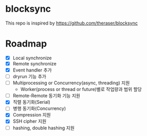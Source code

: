# blocksync

This repo is inspired by https://github.com/theraser/blocksync

# Roadmap

- [x] Local synchronize
- [x] Remote synchronize
- [x] Event handler 추가
- [ ] dryrun 기능 추가
- [ ] Multiprocessing or Concurrency(async, threading) 지원
  - Worker(process or thread or future)별로 작업량과 범위 할당
- [ ] Remote-Remote 동기화 기능 지원
- [x] 직렬 동기화(Serial)
- [ ] 병행 동기화(Concurrency)
- [x] Compression 지원
- [x] SSH cipher 지원
- [ ] hashing, double hashing 지원